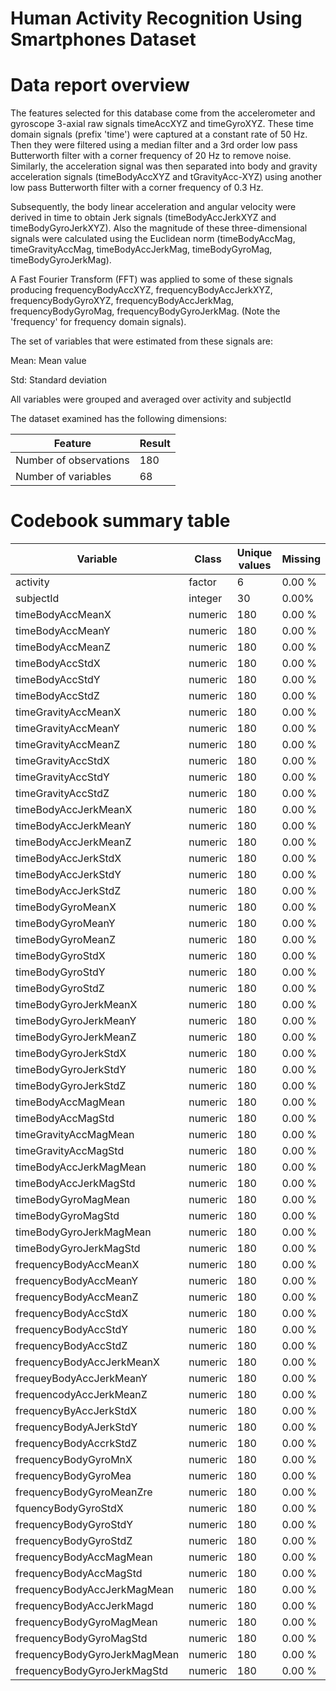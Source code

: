 # Human Activity Recognition Using Smartphones Dataset
# Data report overview

The features selected for this database come from the accelerometer and gyroscope 3-axial raw signals timeAccXYZ and timeGyroXYZ. These time domain signals (prefix 'time') were captured at a constant rate of 50 Hz. Then they were filtered using a median filter and a 3rd order low pass Butterworth filter with a corner frequency of 20 Hz to remove noise. Similarly, the acceleration signal was then separated into body and gravity acceleration signals (timeBodyAccXYZ and tGravityAcc-XYZ) using another low pass Butterworth filter with a corner frequency of 0.3 Hz.

Subsequently, the body linear acceleration and angular velocity were derived in time to obtain Jerk signals (timeBodyAccJerkXYZ and timeBodyGyroJerkXYZ). Also the magnitude of these three-dimensional signals were calculated using the Euclidean norm (timeBodyAccMag, timeGravityAccMag, timeBodyAccJerkMag, timeBodyGyroMag, timeBodyGyroJerkMag). 

A Fast Fourier Transform (FFT) was applied to some of these signals producing frequencyBodyAccXYZ, frequencyBodyAccJerkXYZ, frequencyBodyGyroXYZ, frequencyBodyAccJerkMag, frequencyBodyGyroMag, frequencyBodyGyroJerkMag. (Note the 'frequency' for frequency domain signals). 

The set of variables that were estimated from these signals are: 

Mean: Mean value

Std: Standard deviation

All variables were grouped and averaged over activity and subjectId

The dataset examined has the following dimensions:

Feature                 |  Result
------------------------|--------
Number of observations  |     180
Number of variables     |      68

# Codebook summary table

Variable | Class | Unique values | Missing 
---------|-------|---------------|---------
activity | factor | 6| 0.00 %
subjectId | integer | 30 | 0.00%
timeBodyAccMeanX | numeric|180|0.00 %
timeBodyAccMeanY | numeric|180|0.00 %
timeBodyAccMeanZ | numeric|180|0.00 %
timeBodyAccStdX | numeric|180|0.00 %
timeBodyAccStdY | numeric|180|0.00 %
timeBodyAccStdZ | numeric|180|0.00 %
timeGravityAccMeanX | numeric|180|0.00 %
timeGravityAccMeanY | numeric|180|0.00 %
timeGravityAccMeanZ | numeric|180|0.00 %
timeGravityAccStdX | numeric|180|0.00 %
timeGravityAccStdY | numeric|180|0.00 %
timeGravityAccStdZ | numeric|180|0.00 %
timeBodyAccJerkMeanX | numeric|180|0.00 %
timeBodyAccJerkMeanY | numeric|180|0.00 %
timeBodyAccJerkMeanZ | numeric|180|0.00 %
timeBodyAccJerkStdX | numeric|180|0.00 %
timeBodyAccJerkStdY | numeric|180|0.00 %
timeBodyAccJerkStdZ | numeric|180|0.00 %
timeBodyGyroMeanX | numeric|180|0.00 %
timeBodyGyroMeanY | numeric|180|0.00 %
timeBodyGyroMeanZ | numeric|180|0.00 %
timeBodyGyroStdX | numeric|180|0.00 %
timeBodyGyroStdY | numeric|180|0.00 %
timeBodyGyroStdZ | numeric|180|0.00 %
timeBodyGyroJerkMeanX | numeric|180|0.00 %
timeBodyGyroJerkMeanY | numeric|180|0.00 %
timeBodyGyroJerkMeanZ | numeric|180|0.00 %
timeBodyGyroJerkStdX | numeric|180|0.00 %
timeBodyGyroJerkStdY | numeric|180|0.00 %
timeBodyGyroJerkStdZ | numeric|180|0.00 %
timeBodyAccMagMean | numeric|180|0.00 %
timeBodyAccMagStd | numeric|180|0.00 %
timeGravityAccMagMean | numeric|180|0.00 %
timeGravityAccMagStd | numeric|180|0.00 %
timeBodyAccJerkMagMean | numeric|180|0.00 %
timeBodyAccJerkMagStd | numeric|180|0.00 %
timeBodyGyroMagMean | numeric|180|0.00 %
timeBodyGyroMagStd | numeric|180|0.00 %
timeBodyGyroJerkMagMean | numeric|180|0.00 %
timeBodyGyroJerkMagStd | numeric|180|0.00 %
frequencyBodyAccMeanX | numeric|180|0.00 %
frequencyBodyAccMeanY | numeric|180|0.00 %
frequencyBodyAccMeanZ | numeric|180|0.00 %
frequencyBodyAccStdX | numeric|180|0.00 %
frequencyBodyAccStdY | numeric|180|0.00 %
frequencyBodyAccStdZ | numeric|180|0.00 %
frequencyBodyAccJerkMeanX | numeric|180|0.00 %
frequeyBodyAccJerkMeanY | numeric|180|0.00 %
frequencodyAccJerkMeanZ | numeric|180|0.00 %
frequencyByAccJerkStdX | numeric|180|0.00 %
frequencyBodyAJerkStdY | numeric|180|0.00 %
frequencyBodyAccrkStdZ | numeric|180|0.00 %
frequencyBodyGyroMnX | numeric|180|0.00 %
frequencyBodyGyroMea | numeric|180|0.00 %
frequencyBodyGyroMeanZre | numeric|180|0.00 %
fquencyBodyGyroStdX | numeric|180|0.00 %
frequencyBodyGyroStdY | numeric|180|0.00 %
frequencyBodyGyroStdZ | numeric|180|0.00 %
frequencyBodyAccMagMean | numeric|180|0.00 %
frequencyBodyAccMagStd | numeric|180|0.00 %
frequencyBodyAccJerkMagMean | numeric|180|0.00 %
frequencyBodyAccJerkMagd | numeric|180|0.00 %
frequencyBodyGyroMagMean | numeric|180|0.00 %
frequencyBodyGyroMagStd | numeric|180|0.00 %
frequencyBodyGyroJerkMagMean | numeric|180|0.00 %
frequencyBodyGyroJerkMagStd | numeric|180|0.00 %
